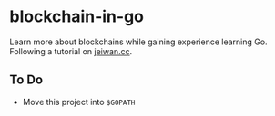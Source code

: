 # blockchain-in-go

Learn more about blockchains while gaining experience learning Go. Following a tutorial on [jeiwan.cc](https://jeiwan.cc/posts/building-blockchain-in-go-part-1/).

## To Do

- Move this project into `$GOPATH`

